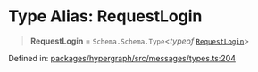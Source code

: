 # Type Alias: RequestLogin

> **RequestLogin** = `Schema.Schema.Type`\<*typeof* [`RequestLogin`](../variables/RequestLogin.md)\>

Defined in: [packages/hypergraph/src/messages/types.ts:204](https://github.com/hashirpm/hypergraph/blob/ab4ea1cdb9430798142e0d735aac9d31c2cf0ae0/packages/hypergraph/src/messages/types.ts#L204)
